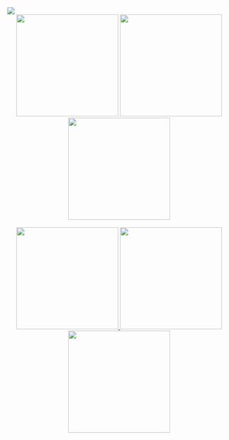 <!DOCTYPE html>
<html lang="en">

<head>
    <meta charset="UTF-8">
    <meta name="viewport" content="width=device-width, initial-scale=1.0">
   
</head>

<body>
    <img src="https://i.ibb.co/qjn1rPz/asratul-hasan-nahid.png" />
    <div align="center">
    <a href="https://www.facebook.com/ProDeveloperBD2" target="_blank"> <img  width="230" src="https://i.ibb.co/WV83jG9/facebook.png" /></a>
        <a href="https://dribbble.com/ProDeveloperBD2" target="_blank"> <img  width="230" src="https://i.ibb.co/Rg45ZrP/dribbble.png" /></a>
        <a href="https://twitter.com/ProDeveloperBD2" target="_blank">     <img  width="230" src="https://i.ibb.co/rQZfq6d/twitter.png" /></a>
    </div>
    <br/>
    <div align="center">
            <a href="https://www.instagram.com/prodeveloperbd2/" target="_blank">      <img  width="230" src="https://i.ibb.co/YPFHN6S/instagram.png" /> </a>
            <a href="https://www.linkedin.com/in/prodeveloperbd2/" target="_blank">       <img  width="230" src="https://i.ibb.co/g6J3xz4/linkedin.png" /> </a>
            <a href="https://www.linkedin.com/in/prodeveloperbd2/" target="_blank">            <img  width="230" src="https://i.ibb.co/LgtL93g/youtube.png" /> </a>
    </div>
    
</body>

</html>

